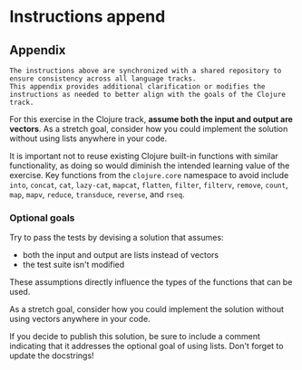 # Instructions append

## Appendix

~~~~exercism/note
The instructions above are synchronized with a shared repository to ensure consistency across all language tracks.
This appendix provides additional clarification or modifies the instructions as needed to better align with the goals of the Clojure track.
~~~~

For this exercise in the Clojure track, **assume both the input and output are vectors**.
As a stretch goal, consider how you could implement the solution without using lists anywhere in your code.

It is important not to reuse existing Clojure built-in functions with similar functionality, as doing so would diminish the intended learning value of the exercise.
Key functions from the `clojure.core` namespace to avoid include `into`, `concat`, `cat`, `lazy-cat`, `mapcat`, `flatten`, `filter`, `filterv`, `remove`, `count`, `map`, `mapv`, `reduce`, `transduce`, `reverse`, and `rseq`.

### Optional goals

Try to pass the tests by devising a solution that assumes:

- both the input and output are lists instead of vectors
- the test suite isn't modified

These assumptions directly influence the types of the functions that can be used.

As a stretch goal, consider how you could implement the solution without using vectors anywhere in your code.

If you decide to publish this solution, be sure to include a comment indicating that it addresses the optional goal of using lists.
Don't forget to update the docstrings!
